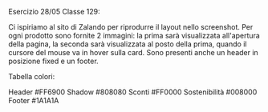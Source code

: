 Esercizio 28/05 Classe 129:

Ci ispiriamo al sito di Zalando per riprodurre il layout nello screenshot. Per ogni prodotto sono fornite 2 immagini: la prima sarà visualizzata all'apertura della pagina, la seconda sarà visualizzata al posto della prima, quando il cursore del mouse va in hover sulla card. Sono presenti anche un header in posizione fixed e un footer.

Tabella colori:

Header #FF6900
Shadow #808080
Sconti #FF0000
Sostenibilità #008000
Footer #1A1A1A